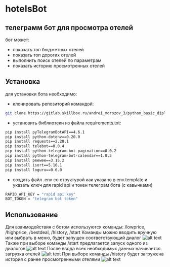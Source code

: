 # hoteIsBot
## телеграмм бот для просмотра отелей

бот может:

- показать топ бюджетных отелей
- показать топ дорогих отелей
- выполнить поиск отелей по параметрам
- показать историю просмотренных отелей

## Установка

для установки бота необходимо:
- клонировать репозиторий командой:
```sh
git clone https://gitlab.skillbox.ru/andrei_morozov_3/python_basic_diploma.git
```
- установить библиотеки из файла requirements.txt:
```sh
pip install pyTelegramBotAPI==4.6.1
pip install python-dotenv==0.20.0
pip install requests==2.28.1
pip install telebot==0.0.4
pip install python-telegram-bot-pagination==0.0.2
pip install python-telegram-bot-calendar==1.0.5
pip install peewee==3.15.2
pip install isort==5.10.1
pip install loguru==0.6.0
```
- создать файл .env со структурой как указано в env.template и указать ключ для rapid api и токен телеграм бота (с кавычками)
 ```sh
RAPID_API_KEY = "rapid api key"
BOT_TOKEN = "telegram bot token"
```
## Использование
Для взаимодействия с ботом используются команды: /lowprice, /highprice, /bestdeal, /history, /start
Команды можно вводить вручную или выбрать в меню, будет запущен соответствующий диалог
![alt text](https://gitlab.skillbox.ru/andrei_morozov_3/python_basic_diploma/-/tree/history-func/screeshots/menu.png?raw=true)
Также при выборе команды /start предлагается запуск одного из диалогов
![alt text](https://gitlab.skillbox.ru/andrei_morozov_3/python_basic_diploma/-/tree/history-func/screeshots/menu2.png?raw=true)
После ввода всех необходимых данных начинается загрузка отелей
![alt text](https://gitlab.skillbox.ru/andrei_morozov_3/python_basic_diploma/-/tree/history-func/screeshots/hotels.png?raw=true)
При выборе команды /history будет загружена история с ранее просмотренными отелями
![alt text](https://gitlab.skillbox.ru/andrei_morozov_3/python_basic_diploma/-/tree/history-func/screeshots/history.png?raw=true)


